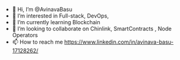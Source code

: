 - 👋 Hi, I’m @AvinavaBasu
- 👀 I’m interested in Full-stack, DevOps, 
- 🌱 I’m currently learning Blockchain
- 💞️ I’m looking to collaborate on Chinlink, SmartContracts , Node Operators
- 📫 How to reach me https://www.linkedin.com/in/avinava-basu-17128262/

<!---
AvinavaBasu/AvinavaBasu is a ✨ special ✨ repository because its `README.md` (this file) appears on your GitHub profile.
You can click the Preview link to take a look at your changes.
--->

